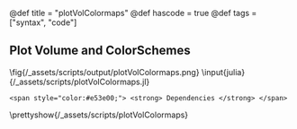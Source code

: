 @def title = "plotVolColormaps"
@def hascode = true
@def tags = ["syntax", "code"]

## Plot Volume and ColorSchemes
\fig{/_assets/scripts/output/plotVolColormaps.png}
\input{julia}{/_assets/scripts/plotVolColormaps.jl}
~~~
<span style="color:#e53e00;"> <strong> Dependencies </strong> </span>
~~~
\prettyshow{/_assets/scripts/plotVolColormaps}

